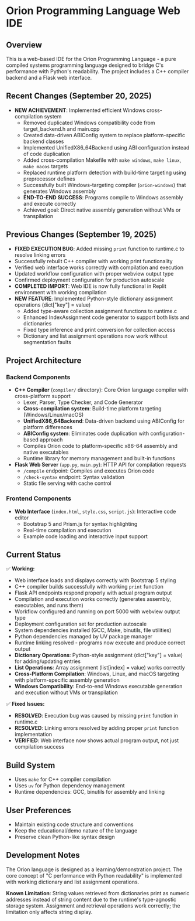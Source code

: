 # Orion Programming Language Web IDE

## Overview
This is a web-based IDE for the Orion Programming Language - a pure compiled systems programming language designed to bridge C's performance with Python's readability. The project includes a C++ compiler backend and a Flask web interface.

## Recent Changes (September 20, 2025)
- **NEW ACHIEVEMENT**: Implemented efficient Windows cross-compilation system
  - Removed duplicated Windows compatibility code from target_backend.h and main.cpp  
  - Created data-driven ABIConfig system to replace platform-specific backend classes
  - Implemented UnifiedX86_64Backend using ABI configuration instead of code duplication
  - Added cross-compilation Makefile with `make windows`, `make linux`, `make macos` targets
  - Replaced runtime platform detection with build-time targeting using preprocessor defines
  - Successfully built Windows-targeting compiler (`orion-windows`) that generates Windows assembly
  - **END-TO-END SUCCESS**: Programs compile to Windows assembly and execute correctly
  - Achieved goal: Direct native assembly generation without VMs or transpilation

## Previous Changes (September 19, 2025)  
- **FIXED EXECUTION BUG**: Added missing `print` function to runtime.c to resolve linking errors
- Successfully rebuilt C++ compiler with working print functionality
- Verified web interface works correctly with compilation and execution
- Updated workflow configuration with proper webview output type
- Confirmed deployment configuration for production autoscale
- **COMPLETED IMPORT**: Web IDE is now fully functional in Replit environment with working compilation
- **NEW FEATURE**: Implemented Python-style dictionary assignment operations (dict["key"] = value)
  - Added type-aware collection assignment functions to runtime.c
  - Enhanced IndexAssignment code generator to support both lists and dictionaries
  - Fixed type inference and print conversion for collection access
  - Dictionary and list assignment operations now work without segmentation faults

## Project Architecture
### Backend Components
- **C++ Compiler** (`compiler/` directory): Core Orion language compiler with cross-platform support
  - Lexer, Parser, Type Checker, and Code Generator
  - **Cross-compilation system**: Build-time platform targeting (Windows/Linux/macOS)
  - **UnifiedX86_64Backend**: Data-driven backend using ABIConfig for platform differences
  - **ABIConfig system**: Eliminates code duplication with configuration-based approach
  - Compiles Orion code to platform-specific x86-64 assembly and native executables
  - Runtime library for memory management and built-in functions
- **Flask Web Server** (`app.py`, `main.py`): HTTP API for compilation requests
  - `/compile` endpoint: Compiles and executes Orion code
  - `/check-syntax` endpoint: Syntax validation
  - Static file serving with cache control

### Frontend Components
- **Web Interface** (`index.html`, `style.css`, `script.js`): Interactive code editor
  - Bootstrap 5 and Prism.js for syntax highlighting
  - Real-time compilation and execution
  - Example code loading and interactive input support

## Current Status
✅ **Working:**
- Web interface loads and displays correctly with Bootstrap 5 styling
- C++ compiler builds successfully with working `print` function
- Flask API endpoints respond properly with actual program output
- Compilation and execution works correctly (generates assembly, executables, and runs them)
- Workflow configured and running on port 5000 with webview output type
- Deployment configuration set for production autoscale
- System dependencies installed (GCC, Make, binutils, file utilities)
- Python dependencies managed by UV package manager
- Runtime linking resolved - programs now execute and produce correct output
- **Dictionary Operations**: Python-style assignment (dict["key"] = value) for adding/updating entries
- **List Operations**: Array assignment (list[index] = value) works correctly
- **Cross-Platform Compilation**: Windows, Linux, and macOS targeting with platform-specific assembly generation
- **Windows Compatibility**: End-to-end Windows executable generation and execution without VMs or transpilation

✅ **Fixed Issues:**
- **RESOLVED**: Execution bug was caused by missing `print` function in runtime.c
- **RESOLVED**: Linking errors resolved by adding proper `print` function implementation
- **VERIFIED**: Web interface now shows actual program output, not just compilation success

## Build System
- Uses `make` for C++ compiler compilation
- Uses `uv` for Python dependency management
- Runtime dependencies: GCC, binutils for assembly and linking

## User Preferences
- Maintain existing code structure and conventions
- Keep the educational/demo nature of the language
- Preserve clean Python-like syntax design

## Development Notes
The Orion language is designed as a learning/demonstration project. The core concept of "C performance with Python readability" is implemented with working dictionary and list assignment operations.

**Known Limitation**: String values retrieved from dictionaries print as numeric addresses instead of string content due to the runtime's type-agnostic storage system. Assignment and retrieval operations work correctly; the limitation only affects string display.